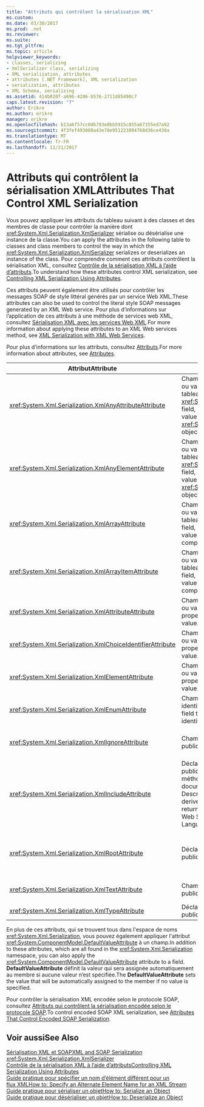```yaml
---
title: "Attributs qui contrôlent la sérialisation XML"
ms.custom: 
ms.date: 03/30/2017
ms.prod: .net
ms.reviewer: 
ms.suite: 
ms.tgt_pltfrm: 
ms.topic: article
helpviewer_keywords:
- classes, serializing
- XmlSerializer class, serializing
- XML serialization, attributes
- attributes [.NET Framework], XML serialization
- serialization, attributes
- XML Schema, serializing
ms.assetid: 414b820f-a696-4206-b576-2711d85490c7
caps.latest.revision: "7"
author: Erikre
ms.author: erikre
manager: erikre
ms.openlocfilehash: b13a6f57cc0d6793e0bb5915c855a67355ed7a92
ms.sourcegitcommit: 4f3fef493080a43e70e951223894768d36ce430a
ms.translationtype: MT
ms.contentlocale: fr-FR
ms.lasthandoff: 11/21/2017
---
```

# <a name="attributes-that-control-xml-serialization"></a><span data-ttu-id="4e0d4-102">Attributs qui contrôlent la sérialisation XML</span><span class="sxs-lookup"><span data-stu-id="4e0d4-102">Attributes That Control XML Serialization</span></span>
<span data-ttu-id="4e0d4-103">Vous pouvez appliquer les attributs du tableau suivant à des classes et des membres de classe pour contrôler la manière dont <xref:System.Xml.Serialization.XmlSerializer> sérialise ou désérialise une instance de la classe.</span><span class="sxs-lookup"><span data-stu-id="4e0d4-103">You can apply the attributes in the following table to classes and class members to control the way in which the <xref:System.Xml.Serialization.XmlSerializer> serializes or deserializes an instance of the class.</span></span> <span data-ttu-id="4e0d4-104">Pour comprendre comment ces attributs contrôlent la sérialisation XML, consultez [Contrôle de la sérialisation XML à l’aide d’attributs](../../../docs/standard/serialization/controlling-xml-serialization-using-attributes.md).</span><span class="sxs-lookup"><span data-stu-id="4e0d4-104">To understand how these attributes control XML serialization, see [Controlling XML Serialization Using Attributes](../../../docs/standard/serialization/controlling-xml-serialization-using-attributes.md).</span></span>  
  
 <span data-ttu-id="4e0d4-105">Ces attributs peuvent également être utilisés pour contrôler les messages SOAP de style littéral générés par un service Web XML.</span><span class="sxs-lookup"><span data-stu-id="4e0d4-105">These attributes can also be used to control the literal style SOAP messages generated by an XML Web service.</span></span> <span data-ttu-id="4e0d4-106">Pour plus d’informations sur l’application de ces attributs à une méthode de services web XML, consultez [Sérialisation XML avec les services Web XML](../../../docs/standard/serialization/xml-serialization-with-xml-web-services.md).</span><span class="sxs-lookup"><span data-stu-id="4e0d4-106">For more information about applying these attributes to an XML Web services method, see [XML Serialization with XML Web Services](../../../docs/standard/serialization/xml-serialization-with-xml-web-services.md).</span></span>  
  
 <span data-ttu-id="4e0d4-107">Pour plus d’informations sur les attributs, consultez [Attributs](../../../docs/standard/attributes/index.md).</span><span class="sxs-lookup"><span data-stu-id="4e0d4-107">For more information about attributes, see [Attributes](../../../docs/standard/attributes/index.md).</span></span>  
  
|<span data-ttu-id="4e0d4-108">Attribut</span><span class="sxs-lookup"><span data-stu-id="4e0d4-108">Attribute</span></span>|<span data-ttu-id="4e0d4-109">S'applique à</span><span class="sxs-lookup"><span data-stu-id="4e0d4-109">Applies to</span></span>|<span data-ttu-id="4e0d4-110">Informations fournies</span><span class="sxs-lookup"><span data-stu-id="4e0d4-110">Specifies</span></span>|  
|---------------|----------------|---------------|  
|<xref:System.Xml.Serialization.XmlAnyAttributeAttribute>|<span data-ttu-id="4e0d4-111">Champ public, propriété, paramètre ou valeur de retour qui retourne un tableau d'objets <xref:System.Xml.XmlAttribute>.</span><span class="sxs-lookup"><span data-stu-id="4e0d4-111">Public field, property, parameter, or return value that returns an array of <xref:System.Xml.XmlAttribute> objects.</span></span>|<span data-ttu-id="4e0d4-112">Lors de la désérialisation, le tableau est rempli avec les objets <xref:System.Xml.XmlAttribute> qui représentent tous les attributs XML inconnus du schéma.</span><span class="sxs-lookup"><span data-stu-id="4e0d4-112">When deserializing, the array will be filled with <xref:System.Xml.XmlAttribute> objects that represent all XML attributes unknown to the schema.</span></span>|  
|<xref:System.Xml.Serialization.XmlAnyElementAttribute>|<span data-ttu-id="4e0d4-113">Champ public, propriété, paramètre ou valeur de retour qui retourne un tableau d'objets <xref:System.Xml.XmlElement>.</span><span class="sxs-lookup"><span data-stu-id="4e0d4-113">Public field, property, parameter, or return value that returns an array of <xref:System.Xml.XmlElement> objects.</span></span>|<span data-ttu-id="4e0d4-114">Lors de la désérialisation, le tableau est rempli avec les objets <xref:System.Xml.XmlElement> qui représentent tous les éléments XML inconnus du schéma.</span><span class="sxs-lookup"><span data-stu-id="4e0d4-114">When deserializing, the array is filled with <xref:System.Xml.XmlElement> objects that represent all XML elements unknown to the schema.</span></span>|  
|<xref:System.Xml.Serialization.XmlArrayAttribute>|<span data-ttu-id="4e0d4-115">Champ public, propriété, paramètre ou valeur de retour qui retourne un tableau d'objets complexes.</span><span class="sxs-lookup"><span data-stu-id="4e0d4-115">Public field, property, parameter, or return value that returns an array of complex objects.</span></span>|<span data-ttu-id="4e0d4-116">Les membres du tableau sont générés en tant que membres d'un tableau XML.</span><span class="sxs-lookup"><span data-stu-id="4e0d4-116">The members of the array will be generated as members of an XML array.</span></span>|  
|<xref:System.Xml.Serialization.XmlArrayItemAttribute>|<span data-ttu-id="4e0d4-117">Champ public, propriété, paramètre ou valeur de retour qui retourne un tableau d'objets complexes.</span><span class="sxs-lookup"><span data-stu-id="4e0d4-117">Public field, property, parameter, or return value that returns an array of complex objects.</span></span>|<span data-ttu-id="4e0d4-118">Types dérivés qui peuvent être insérés dans un tableau.</span><span class="sxs-lookup"><span data-stu-id="4e0d4-118">The derived types that can be inserted into an array.</span></span> <span data-ttu-id="4e0d4-119">S'applique habituellement avec <xref:System.Xml.Serialization.XmlArrayAttribute>.</span><span class="sxs-lookup"><span data-stu-id="4e0d4-119">Usually applied in conjunction with an <xref:System.Xml.Serialization.XmlArrayAttribute>.</span></span>|  
|<xref:System.Xml.Serialization.XmlAttributeAttribute>|<span data-ttu-id="4e0d4-120">Champ public, propriété, paramètre ou valeur de retour.</span><span class="sxs-lookup"><span data-stu-id="4e0d4-120">Public field, property, parameter, or return value.</span></span>|<span data-ttu-id="4e0d4-121">Le membre est sérialisé en tant qu'attribut XML.</span><span class="sxs-lookup"><span data-stu-id="4e0d4-121">The member will be serialized as an XML attribute.</span></span>|  
|<xref:System.Xml.Serialization.XmlChoiceIdentifierAttribute>|<span data-ttu-id="4e0d4-122">Champ public, propriété, paramètre ou valeur de retour.</span><span class="sxs-lookup"><span data-stu-id="4e0d4-122">Public field, property, parameter, or return value.</span></span>|<span data-ttu-id="4e0d4-123">L'ambiguïté du membre peut être levée à l'aide d'une énumération.</span><span class="sxs-lookup"><span data-stu-id="4e0d4-123">The member can be further disambiguated by using an enumeration.</span></span>|  
|<xref:System.Xml.Serialization.XmlElementAttribute>|<span data-ttu-id="4e0d4-124">Champ public, propriété, paramètre ou valeur de retour.</span><span class="sxs-lookup"><span data-stu-id="4e0d4-124">Public field, property, parameter, or return value.</span></span>|<span data-ttu-id="4e0d4-125">Le champ ou la propriété est sérialisé en tant qu'élément XML.</span><span class="sxs-lookup"><span data-stu-id="4e0d4-125">The field or property will be serialized as an XML element.</span></span>|  
|<xref:System.Xml.Serialization.XmlEnumAttribute>|<span data-ttu-id="4e0d4-126">Champ public qui est un identificateur d'énumération.</span><span class="sxs-lookup"><span data-stu-id="4e0d4-126">Public field that is an enumeration identifier.</span></span>|<span data-ttu-id="4e0d4-127">Nom d'élément d'un membre d'énumération.</span><span class="sxs-lookup"><span data-stu-id="4e0d4-127">The element name of an enumeration member.</span></span>|  
|<xref:System.Xml.Serialization.XmlIgnoreAttribute>|<span data-ttu-id="4e0d4-128">Champs et propriétés publics.</span><span class="sxs-lookup"><span data-stu-id="4e0d4-128">Public properties and fields.</span></span>|<span data-ttu-id="4e0d4-129">La propriété ou le champ doit être ignoré lorsque la classe conteneur est sérialisée.</span><span class="sxs-lookup"><span data-stu-id="4e0d4-129">The property or field should be ignored when the containing class is serialized.</span></span>|  
|<xref:System.Xml.Serialization.XmlIncludeAttribute>|<span data-ttu-id="4e0d4-130">Déclarations de classe dérivée publiques et valeurs de retour de méthodes publiques pour les documents WSDL (Web Services Description Language).</span><span class="sxs-lookup"><span data-stu-id="4e0d4-130">Public derived class declarations, and return values of public methods for Web Services Description Language (WSDL) documents.</span></span>|<span data-ttu-id="4e0d4-131">La classe doit être incluse lors de la génération de schémas (afin d'être reconnue en cas de sérialisation).</span><span class="sxs-lookup"><span data-stu-id="4e0d4-131">The class should be included when generating schemas (to be recognized when serialized).</span></span>|  
|<xref:System.Xml.Serialization.XmlRootAttribute>|<span data-ttu-id="4e0d4-132">Déclarations de classe publiques.</span><span class="sxs-lookup"><span data-stu-id="4e0d4-132">Public class declarations.</span></span>|<span data-ttu-id="4e0d4-133">Contrôle la sérialisation XML de l'attribut cible en tant qu'élément racine XML.</span><span class="sxs-lookup"><span data-stu-id="4e0d4-133">Controls XML serialization of the attribute target as an XML root element.</span></span> <span data-ttu-id="4e0d4-134">Utilisez l'attribut pour préciser l'espace de noms et le nom d'élément.</span><span class="sxs-lookup"><span data-stu-id="4e0d4-134">Use the attribute to further specify the namespace and element name.</span></span>|  
|<xref:System.Xml.Serialization.XmlTextAttribute>|<span data-ttu-id="4e0d4-135">Champs et propriétés publics.</span><span class="sxs-lookup"><span data-stu-id="4e0d4-135">Public properties and fields.</span></span>|<span data-ttu-id="4e0d4-136">La propriété ou le champ doit être sérialisé en tant que texte XML.</span><span class="sxs-lookup"><span data-stu-id="4e0d4-136">The property or field should be serialized as XML text.</span></span>|  
|<xref:System.Xml.Serialization.XmlTypeAttribute>|<span data-ttu-id="4e0d4-137">Déclarations de classe publiques.</span><span class="sxs-lookup"><span data-stu-id="4e0d4-137">Public class declarations.</span></span>|<span data-ttu-id="4e0d4-138">Nom et espace de noms du type XML.</span><span class="sxs-lookup"><span data-stu-id="4e0d4-138">The name and namespace of the XML type.</span></span>|  
  
 <span data-ttu-id="4e0d4-139">En plus de ces attributs, qui se trouvent tous dans l'espace de noms <xref:System.Xml.Serialization>, vous pouvez également appliquer l'attribut <xref:System.ComponentModel.DefaultValueAttribute> à un champ.</span><span class="sxs-lookup"><span data-stu-id="4e0d4-139">In addition to these attributes, which are all found in the <xref:System.Xml.Serialization> namespace, you can also apply the <xref:System.ComponentModel.DefaultValueAttribute> attribute to a field.</span></span> <span data-ttu-id="4e0d4-140">**DefaultValueAttribute** définit la valeur qui sera assignée automatiquement au membre si aucune valeur n’est spécifiée.</span><span class="sxs-lookup"><span data-stu-id="4e0d4-140">The **DefaultValueAttribute** sets the value that will be automatically assigned to the member if no value is specified.</span></span>  
  
 <span data-ttu-id="4e0d4-141">Pour contrôler la sérialisation XML encodée selon le protocole SOAP, consultez [Attributs qui contrôlent la sérialisation encodée selon le protocole SOAP](../../../docs/standard/serialization/attributes-that-control-encoded-soap-serialization.md).</span><span class="sxs-lookup"><span data-stu-id="4e0d4-141">To control encoded SOAP XML serialization, see [Attributes That Control Encoded SOAP Serialization](../../../docs/standard/serialization/attributes-that-control-encoded-soap-serialization.md).</span></span>  
  
## <a name="see-also"></a><span data-ttu-id="4e0d4-142">Voir aussi</span><span class="sxs-lookup"><span data-stu-id="4e0d4-142">See Also</span></span>  
 [<span data-ttu-id="4e0d4-143">Sérialisation XML et SOAP</span><span class="sxs-lookup"><span data-stu-id="4e0d4-143">XML and SOAP Serialization</span></span>](../../../docs/standard/serialization/xml-and-soap-serialization.md)  
 <xref:System.Xml.Serialization.XmlSerializer>  
 [<span data-ttu-id="4e0d4-144">Contrôle de la sérialisation XML à l’aide d’attributs</span><span class="sxs-lookup"><span data-stu-id="4e0d4-144">Controlling XML Serialization Using Attributes</span></span>](../../../docs/standard/serialization/controlling-xml-serialization-using-attributes.md)  
 [<span data-ttu-id="4e0d4-145">Guide pratique pour spécifier un nom d’élément différent pour un flux XML</span><span class="sxs-lookup"><span data-stu-id="4e0d4-145">How to: Specify an Alternate Element Name for an XML Stream</span></span>](../../../docs/standard/serialization/how-to-specify-an-alternate-element-name-for-an-xml-stream.md)  
 [<span data-ttu-id="4e0d4-146">Guide pratique pour sérialiser un objet</span><span class="sxs-lookup"><span data-stu-id="4e0d4-146">How to: Serialize an Object</span></span>](../../../docs/standard/serialization/how-to-serialize-an-object.md)  
 [<span data-ttu-id="4e0d4-147">Guide pratique pour désérialiser un objet</span><span class="sxs-lookup"><span data-stu-id="4e0d4-147">How to: Deserialize an Object</span></span>](../../../docs/standard/serialization/how-to-deserialize-an-object.md)
